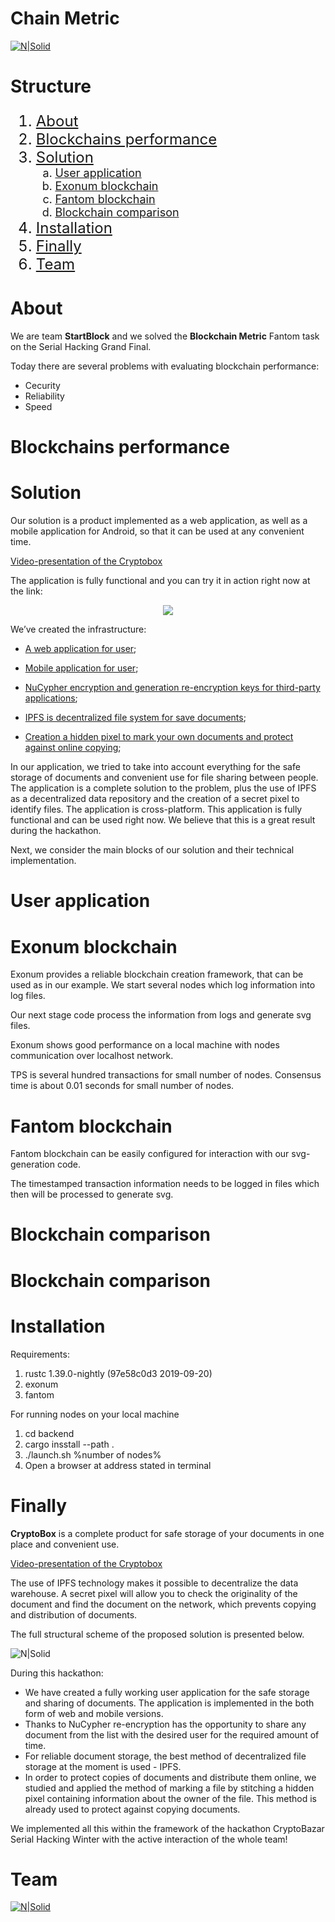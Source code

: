 # Chain Metric

[![N|Solid](images/Team.png)](http://startblock.online)

# Structure

<ol type="1" style="font-size: x-large;">
  <li> <a href="https://github.com/AntonPecherkin/ChainMetric#about">About</a>
  <li> <a href="https://github.com/AntonPecherkin/ChainMetric#blockchains-performance">Blockchains performance</a>
  <li> <a href="https://github.com/AntonPecherkin/ChainMetric#solution">Solution</a>
<ol type="a" style="font-size: large;">
  <li> <a href="https://github.com/AntonPecherkin/ChainMetric#user-application">User application</a>
  <li> <a href="https://github.com/AntonPecherkin/ChainMetric#exonum-blockchain">Exonum blockchain</a>
  <li> <a href="https://github.com/AntonPecherkin/ChainMetric#fantom-blockchain">Fantom blockchain</a>
  <li> <a href="https://github.com/AntonPecherkin/ChainMetric#blockchain-comparison">Blockchain comparison</a>
</ol>
<li> <a href="https://github.com/AntonPecherkin/ChainMetric#installation">Installation</a>
<li> <a href="https://github.com/AntonPecherkin/ChainMetric#finally">Finally</a>
<li> <a href="https://github.com/AntonPecherkin/ChainMetric#team">Team</a>
</ol>

# About
We are team **StartBlock** and we solved the **Blockchain Metric**  Fantom task on the Serial Hacking Grand Final.

Today there are several problems with evaluating blockchain performance:

- Cecurity
- Reliability
- Speed

# Blockchains performance


# Solution

Our solution is a product implemented as a web application, as well as a mobile application for Android, so that it can be used at any convenient time.

<a href="https://youtu.be/dokIcADnnC0">Video-presentation of the Cryptobox</a>


The application is fully functional and you can try it in action right now at the link: 

<p align="center">
<a href="http://cryptobox.site:5000"><img src="images/Logo_CryptoBox.png"></a>
</p>

We’ve created the infrastructure:

* <a href="https://gitlab.com/AAPecherkin/cryptobox/tree/master/nucypher/nucypher/blockchain">A web application for user</a>;

* <a href="https://gitlab.com/AAPecherkin/cryptobox/tree/master/NewCApplication_Android">Mobile application for user</a>;

* <a href="https://gitlab.com/AAPecherkin/cryptobox/tree/master/nucypher/examples/finnegans_wake_demo">NuCypher encryption and generation re-encryption keys for third-party applications</a>;

* <a href="https://gitlab.com/AAPecherkin/cryptobox/tree/master/nucypher">IPFS is decentralized file system for save documents</a>;

* <a href="https://gitlab.com/AAPecherkin/cryptobox/tree/master/NewCApplication_Android/VCSecure">Creation a hidden pixel to mark your own documents and protect against online copying</a>;

In our application, we tried to take into account everything for the safe storage of documents and convenient use for file sharing between people. The application is a complete solution to the problem, plus the use of IPFS as a decentralized data repository and the creation of a secret pixel to identify files. The application is cross-platform.
This application is fully functional and can be used right now. We believe that this is a great result during the hackathon.

Next, we consider the main blocks of our solution and their technical implementation.

# User application

# Exonum blockchain

Exonum provides a reliable blockchain creation framework, that can be used as in our example.
We start several nodes which log information into log files. 

Our next stage code process the information from logs and generate svg files.

Exonum shows good performance on a local machine with nodes communication over localhost network.

TPS is several hundred transactions for small number of nodes. 
Consensus time is about 0.01 seconds for small number of nodes.

# Fantom blockchain

Fantom blockchain can be easily configured for interaction with our svg-generation code.

The timestamped transaction information needs to be logged in files which then will be processed to generate svg.

# Blockchain comparison

# Blockchain comparison

# Installation
Requirements:
1. rustc 1.39.0-nightly (97e58c0d3 2019-09-20)
2. exonum
3. fantom

For running nodes on your local machine
1. cd backend
2. cargo insstall --path .
3. ./launch.sh %number of nodes%
4. Open a browser at address stated in terminal


# Finally

**CryptoBox** is a complete product for safe storage of your documents in one place and convenient use.

<a href="https://youtu.be/dokIcADnnC0">Video-presentation of the Cryptobox</a>

The use of IPFS technology makes it possible to decentralize the data warehouse. A secret pixel will allow you to check the originality of the document and find the document on the network, which prevents copying and distribution of documents.

The full structural scheme of the proposed solution is presented below.

![N|Solid](images/Structure.png)

During this hackathon:

- We have created a fully working user application for the safe storage and sharing of documents. The application is implemented in the both form of web and mobile versions.
- Thanks to NuCypher re-encryption has the opportunity to share any document from the list with the desired user for the required amount of time.
- For reliable document storage, the best method of decentralized file storage at the moment is used - IPFS.
- In order to protect copies of documents and distribute them online, we studied and applied the method of marking a file by stitching a hidden pixel containing information about the owner of the file. This method is already used to protect against copying documents.

We implemented all this within the framework of the hackathon CryptoBazar Serial Hacking Winter with the active interaction of the whole team!

# Team

[![N|Solid](images/Team.png)](http://startblock.online)
